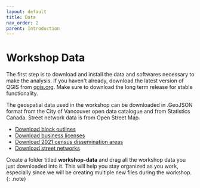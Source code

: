 ```yaml
---
layout: default
title: Data
nav_order: 2
parent: Introduction 
---
```


# Workshop Data 

The first step is to download and install the data and softwares necessary to make the analysis. If you haven't already, download the latest version of QGIS  from [qgis.org](https://qgis.org/en/site/forusers/download.html). Make sure to download the long term release for stable functionality. 

The geospatial data used in the workshop can be downloaded in .GeoJSON format from the City of Vancouver open data catalogue and from Statistics Canada. Street network data is from Open Street Map. 

* [Download block outlines](https://opendata.vancouver.ca/explore/dataset/block-outlines/download/?format=geojson&timezone=America/Los_Angeles&lang=en)
* [Download business licenses](https://opendata.vancouver.ca/explore/dataset/business-licences/download/?format=geojson&timezone=America/Los_Angeles&lang=en)
* [Download 2021 census dissemination areas](./content/data/census-DAs.geojson)
* [Download street networks](./content/data/OSM-street-network.geojson)


Create a folder titled **workshop-data** and drag all the workshop data you just downloaded into it. This will help you stay organized as you work, especially since we will be creating multiple new files during the workshop.
{: .note}

<br>

<!-- Optional: Download Street Networks with QGIS Plugin
    
The street network can be downloaded directly from inside QGIS using a plugin called QuickOSM. Open QGIS and create a new blank project and connect your workshop-data folder as a favorite directory in the browser panel. Add **census-DAs.geojson** to your map canvas. 

From the **Plugins** menu at the top of your screen, navigate to “Manage and Install Plugins…” In the Plugins dialogue box that opens, first go to Settings and enable experimental and deprecated plugins. Return back to All and search “QuickOSM.” Install the plugin and close the dialogue box. Now click on the **Processing** menu at the top of your screen and open the Toolbox. Search for "QuickOSM." Select "Download OSM data from a query in an extent." In the dialogue box that opens you only need to set an extent and location to save the street networks. From the Extent drop-down menu select "Calculate from Layer" and then **census-DAs.** To save the output as a permanent file, click the ellipses and navigate to your workshop-data folder. Now run the tool; it may take a while.  -->


